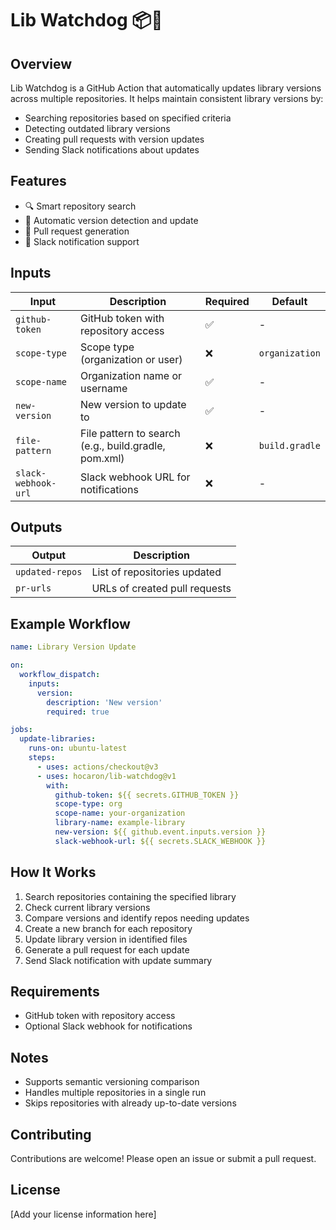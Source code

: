 # Lib Watchdog 📦🐶

## Overview

Lib Watchdog is a GitHub Action that automatically updates library versions across multiple repositories. It helps maintain consistent library versions by:

- Searching repositories based on specified criteria
- Detecting outdated library versions
- Creating pull requests with version updates
- Sending Slack notifications about updates

## Features

- 🔍 Smart repository search
- 🤖 Automatic version detection and update
- 🚀 Pull request generation
- 📣 Slack notification support

## Inputs

| Input | Description | Required | Default |
|-------|-------------|----------|---------|
| `github-token` | GitHub token with repository access | ✅ | - |
| `scope-type` | Scope type (organization or user) | ❌ | `organization` |
| `scope-name` | Organization name or username | ✅ | - |
| `new-version` | New version to update to | ✅ | - |
| `file-pattern` | File pattern to search (e.g., build.gradle, pom.xml) | ❌ | `build.gradle` |
| `slack-webhook-url` | Slack webhook URL for notifications | ❌ | - |

## Outputs

| Output | Description |
|--------|-------------|
| `updated-repos` | List of repositories updated |
| `pr-urls` | URLs of created pull requests |

## Example Workflow

```yaml
name: Library Version Update

on:
  workflow_dispatch:
    inputs:
      version:
        description: 'New version'
        required: true

jobs:
  update-libraries:
    runs-on: ubuntu-latest
    steps:
      - uses: actions/checkout@v3
      - uses: hocaron/lib-watchdog@v1
        with:
          github-token: ${{ secrets.GITHUB_TOKEN }}
          scope-type: org
          scope-name: your-organization
          library-name: example-library
          new-version: ${{ github.event.inputs.version }}
          slack-webhook-url: ${{ secrets.SLACK_WEBHOOK }}
```

## How It Works

1. Search repositories containing the specified library
2. Check current library versions
3. Compare versions and identify repos needing updates
4. Create a new branch for each repository
5. Update library version in identified files
6. Generate a pull request for each update
7. Send Slack notification with update summary

## Requirements

- GitHub token with repository access
- Optional Slack webhook for notifications

## Notes

- Supports semantic versioning comparison
- Handles multiple repositories in a single run
- Skips repositories with already up-to-date versions

## Contributing

Contributions are welcome! Please open an issue or submit a pull request.

## License

[Add your license information here]